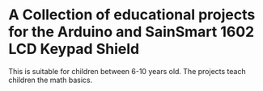 A Collection of educational projects for the Arduino and SainSmart 1602 LCD Keypad Shield
=======================

This is suitable for children between 6-10 years old. The projects teach children the math basics.